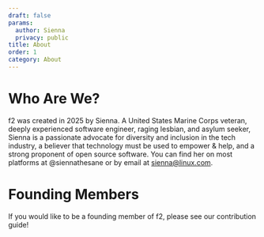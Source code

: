 ```yaml
---
draft: false
params:
  author: Sienna
  privacy: public
title: About
order: 1
category: About
---
```


# Who Are We?

f2 was created in 2025 by Sienna. A United States Marine Corps veteran, deeply experienced software engineer, raging lesbian, and asylum seeker, Sienna is a passionate advocate for diversity and inclusion in the tech industry, a believer that technology must be used to empower & help, and a strong proponent of open source software. You can find her on most platforms at @siennathesane or by email at sienna@linux.com.

# Founding Members

If you would like to be a founding member of f2, please see our contribution guide!
